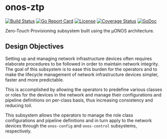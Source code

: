 # onos-ztp
[![Build Status](https://travis-ci.org/onosproject/onos-ztp.svg?branch=master)](https://travis-ci.org/onosproject/onos-ztp)
[![Go Report Card](https://goreportcard.com/badge/github.com/onosproject/onos-ztp)](https://goreportcard.com/report/github.com/onosproject/onos-ztp)
[![License](https://img.shields.io/badge/License-Apache%202.0-blue.svg)](https://github.com/gojp/goreportcard/blob/master/LICENSE)
[![Coverage Status](https://img.shields.io/coveralls/github/onosproject/onos-ztp/badge.svg)](https://coveralls.io/github/onosproject/onos-ztp?branch=master)
[![GoDoc](https://godoc.org/github.com/onosproject/onos-ztp?status.svg)](https://godoc.org/github.com/onosproject/onos-ztp)

Zero-Touch Provisioning subsystem built using the µONOS architecture.

## Design Objectives
Setting up and managing network infrastructure devices often requires elaborate procedures 
to be followed in order to maintain network integrity. The goal of this subsystem is to 
ease this burden for the operators and to make the lifecycle management of network 
infrastructure devices simpler, faster and more predictable.

This is accomplished by allowing the operators to predefine various classes or roles 
for the devices in the network and manage their configurations and pipeline definitions
on per-class basis, thus increasing consistency and reducing toil.

This subsystem allows the operators to manage the role class configurations and 
pipeline definitions and in turn apply to the network devices through the `onos-config` and `onos-control` 
subsystems, respectively.



